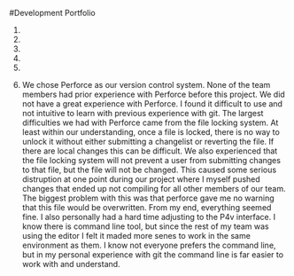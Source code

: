 #Development Portfolio

1.

2.

3.

4.

5.

6. We chose Perforce as our version control system. None of the team members had prior experience with Perforce before this project. 
We did not have a great experience with Perforce. I found it difficult to use and not intuitive to learn with previous experience with git.
The largest difficulties we had with Perforce came from the file locking system. At least within our understanding, once a file is locked,
there is no way to unlock it without either submitting a changelist or reverting the file. If there are local changes this can be difficult.
We also experienced that the  file locking system will not prevent a user from submitting changes to that file, but the file will not be changed.
This caused some serious distruption at one point during our project where I myself pushed changes that ended up not compiling for all other members of our team.
The biggest problem with this was that perforce gave me no warning that this file would be overwritten. From my end, everything seemed fine.
I also personally had a hard time adjusting to the P4v interface. I know there is command line tool, but since the rest of my team was using
the editor I felt it maded more senes to work in the same environment as them.  I know not everyone prefers the command line, but in my personal
experience with git the command line is far easier to work with and understand.
